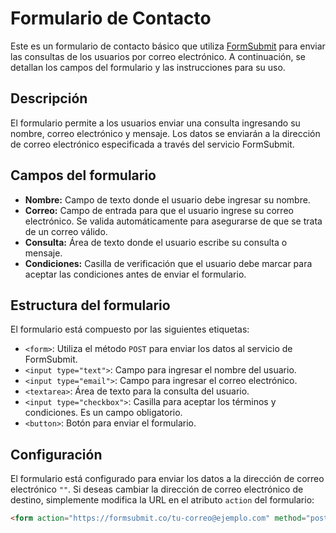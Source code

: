 # Formulario de Contacto

Este es un formulario de contacto básico que utiliza [FormSubmit](https://formsubmit.co) para enviar las consultas de los usuarios por correo electrónico. A continuación, se detallan los campos del formulario y las instrucciones para su uso.

## Descripción

El formulario permite a los usuarios enviar una consulta ingresando su nombre, correo electrónico y mensaje. Los datos se enviarán a la dirección de correo electrónico especificada a través del servicio FormSubmit.

## Campos del formulario

- **Nombre:** Campo de texto donde el usuario debe ingresar su nombre.
- **Correo:** Campo de entrada para que el usuario ingrese su correo electrónico. Se valida automáticamente para asegurarse de que se trata de un correo válido.
- **Consulta:** Área de texto donde el usuario escribe su consulta o mensaje.
- **Condiciones:** Casilla de verificación que el usuario debe marcar para aceptar las condiciones antes de enviar el formulario.

## Estructura del formulario

El formulario está compuesto por las siguientes etiquetas:

- `<form>`: Utiliza el método `POST` para enviar los datos al servicio de FormSubmit.
- `<input type="text">`: Campo para ingresar el nombre del usuario.
- `<input type="email">`: Campo para ingresar el correo electrónico.
- `<textarea>`: Área de texto para la consulta del usuario.
- `<input type="checkbox">`: Casilla para aceptar los términos y condiciones. Es un campo obligatorio.
- `<button>`: Botón para enviar el formulario.

## Configuración

El formulario está configurado para enviar los datos a la dirección de correo electrónico `""`. Si deseas cambiar la dirección de correo electrónico de destino, simplemente modifica la URL en el atributo `action` del formulario:

```html
<form action="https://formsubmit.co/tu-correo@ejemplo.com" method="post">
